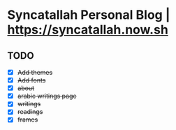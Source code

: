 # Syncatallah Personal Blog | https://syncatallah.now.sh

## TODO 
- [x] ~~Add themes~~
- [x] ~~Add fonts~~
- [x] ~~about~~
- [x] ~~arabic writings page~~
- [x] ~~writings~~
- [x] ~~readings~~
- [x] ~~frames~~
